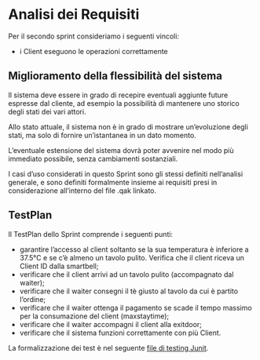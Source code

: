 # Analisi dei Requisiti

Per il secondo sprint consideriamo i seguenti vincoli:
* i Client eseguono le operazioni correttamente

## Miglioramento della flessibilità del sistema

Il sistema deve essere in grado di recepire eventuali aggiunte future espresse dal cliente, ad esempio la possibilità di mantenere uno storico degli stati dei vari attori. 

Allo stato attuale, il sistema non è in grado di mostrare un’evoluzione degli stati, ma solo di fornire un’istantanea in un dato momento. 

L’eventuale estensione del sistema dovrà poter avvenire nel modo più immediato possibile, senza cambiamenti sostanziali. 

I casi d’uso considerati in questo Sprint sono gli stessi definiti nell’analisi generale, e sono definiti formalmente insieme ai requisiti presi in considerazione all’interno del file .qak linkato.

## TestPlan

Il TestPlan dello Sprint comprende i seguenti punti:
*   garantire l’accesso al client soltanto se la sua temperatura è inferiore a 37.5°C e se c’è almeno un tavolo pulito. Verifica che il client riceva un Client ID dalla smartbell;
*   verificare che il client arrivi ad un tavolo pulito (accompagnato dal waiter);
*   verificare che il waiter consegni il tè giusto al tavolo da cui è partito l’ordine;
*   verificare che il waiter ottenga il pagamento se scade il tempo massimo per la consumazione del client (maxstaytime);
*   verificare che il waiter accompagni il client alla exitdoor;
*   verificare che il sistema funzioni correttamente con più Client.

La formalizzazione dei test è nel seguente [file di testing Junit](TearoomTest.kt).
